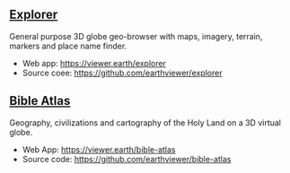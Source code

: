 ## [Explorer](https://viewer.earth/explorer) 
General purpose 3D globe geo-browser with maps, imagery, terrain, markers and place name finder.

- Web app: https://viewer.earth/explorer
- Source coee: https://github.com/earthviewer/explorer  

## [Bible Atlas](https://viewer.earth/bible-atlas) 
Geography, civilizations and cartography of the Holy Land on a 3D virtual globe.

- Web App: https://viewer.earth/bible-atlas
- Source code: https://github.com/earthviewer/bible-atlas 
